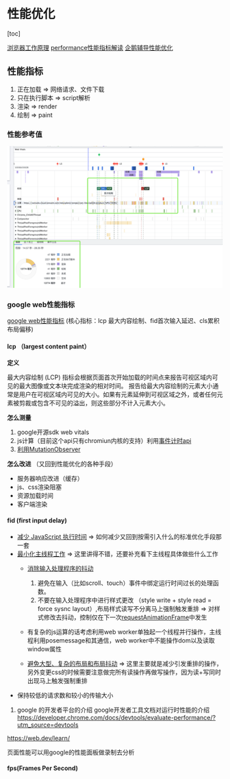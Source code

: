 # 性能优化

[toc]

[浏览器工作原理](https://developer.mozilla.org/zh-CN/docs/Web/Performance/How_browsers_work)
[performance性能指标解读](https://segmentfault.com/a/1190000020509556)
[企鹅辅导性能优化](https://juejin.cn/post/6994383328182796295#heading-4)
## 性能指标

1. 正在加载 => 网络请求、文件下载
2. 只在执行脚本 => script解析
3. 渲染 => render
4. 绘制 => paint

### 性能参考值

![avatar](./performance.png)

### google web性能指标

[google web性能指标](https://juejin.cn/post/7026907443250593805)
(核心指标：lcp 最大内容绘制、fid首次输入延迟、cls累积布局偏移)

#### lcp （largest content paint）

 **定义**

 最大内容绘制 (LCP) 指标会根据页面首次开始加载的时间点来报告可视区域内可见的最大图像或文本块完成渲染的相对时间。
 报告给最大内容绘制的元素大小通常是用户在可视区域内可见的大小。如果有元素延伸到可视区域之外，或者任何元素被剪裁或包含不可见的溢出，则这些部分不计入元素大小。 

   **怎么测量**
   1. google开源sdk web vitals
   2. js计算（目前这个api只有chromiun内核的支持）利用[事件计时api](https://w3c.github.io/event-timing/)
   3. [利用MutationObserver](https://www.infoq.cn/article/rwGQvlVXXuWh9zNUEsDN)

   **怎么改进**  （又回到性能优化的各种手段）

- 服务器响应改进（缓存）
- js、css渲染阻塞
- 资源加载时间
- 客户端渲染

#### fid (first input delay)

- [减少 JavaScript 执行时间](https://web.dev/bootup-time/)
=> 如何减少又回到按需引入什么的标准优化手段那一套
- [最小化主线程工作](https://web.dev/mainthread-work-breakdown/) => 这里讲得不错，还要补充看下主线程具体做些什么工作
  - [消除输入处理程序的抖动](https://developers.google.com/web/fundamentals/performance/rendering/debounce-your-input-handlers)
      1. 避免在输入（比如scroll、touch）事件中绑定运行时间过长的处理函数。
      2. 不要在输入处理程序中进行样式更改 （style write + style read = force sysnc layout）,布局样式读写不分离马上强制触发重排 => 对样式修改去抖动，控制仅在下一次[requestAnimationFrame](https://developer.mozilla.org/zh-CN/docs/Web/API/Window/requestAnimationFrame)中发生

  - 有复杂的js运算的话考虑利用web worker单独起一个线程并行操作，主线程利用posemessage和其通信，web worker中不能操作dom以及读取window属性
  - [避免大型、复杂的布局和布局抖动](https://developers.google.com/web/fundamentals/performance/rendering/avoid-large-complex-layouts-and-layout-thrashing)  => 这里主要就是减少引发重排的操作，另外变更css的时候需要注意做完所有读操作再做写操作，因为读+写同时出现马上触发强制重排
- 保持较低的请求数和较小的传输大小

1. google 的开发者平台的介绍
google开发者工具文档对运行时性能的介绍
<https://developer.chrome.com/docs/devtools/evaluate-performance/?utm_source=devtools>

<https://web.dev/learn/>

 页面性能可以用google的性能面板做录制去分析

#### fps(Frames Per Second)